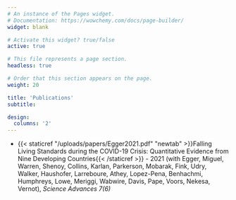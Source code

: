 ```yaml
---
# An instance of the Pages widget.
# Documentation: https://wowchemy.com/docs/page-builder/
widget: blank

# Activate this widget? true/false
active: true

# This file represents a page section.
headless: true

# Order that this section appears on the page.
weight: 20

title: 'Publications'
subtitle:

design:
  columns: '2'
---
```


- {{< staticref "/uploads/papers/Egger2021.pdf" "newtab" >}}Falling Living Standards during the COVID-19 Crisis: Quantitative Evidence from Nine Developing Countries{{< /staticref >}} - 2021 (with Egger, Miguel, Warren, Shenoy, Collins, Karlan, Parkerson, Mobarak, Fink, Udry, Walker, Haushofer, Larreboure, Athey, Lopez-Pena, Benhachmi, Humphreys, Lowe, Meriggi, Wabwire, Davis, Pape, Voors, Nekesa, Vernot), _Science Advances 7(6)_
